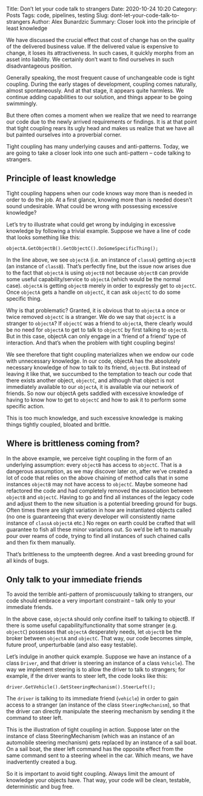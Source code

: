 Title: Don’t let your code talk to strangers
Date: 2020-10-24 10:20
Category: Posts
Tags: code, pipelines, testing
Slug: dont-let-your-code-talk-to-strangers
Author: Alex Bunardzic
Summary: Closer look into the principle of least knowledge

We have discussed the crucial effect that cost of change has on the quality of the delivered business value. If the delivered value is expensive to change, it loses its attractiveness. In such cases, it quickly morphs from an asset into liability. We certainly don’t want to find ourselves in such disadvantageous position.

Generally speaking, the most frequent cause of unchangeable code is tight coupling. During the early stages of development, coupling comes naturally, almost spontaneously. And at that stage, it appears quite harmless. We continue adding capabilities to our solution, and things appear to be going swimmingly.

But there often comes a moment when we realize that we need to rearrange our code due to the newly arrived requirements or findings. It is at that point that tight coupling rears its ugly head and makes us realize that we have all but painted ourselves into a proverbial corner.

Tight coupling has many underlying causes and anti-patterns. Today, we are going to take a closer look into one such anti-pattern – code talking to strangers.

## Principle of least knowledge

Tight coupling happens when our code knows way more than is needed in order to do the job. At a first glance, knowing more than is needed doesn’t sound undesirable. What could be wrong with possessing excessive knowledge?

Let’s try to illustrate what could get wrong by indulging in excessive knowledge by following a trivial example. Suppose we have a line of code that looks something like this:

`objectA.GetObjectB().GetObjectC().DoSomeSpecificThing();`

In the line above, we see `objectA` (i.e. an instance of `classA`) getting `objectB` (an instance of `classB`). That’s perfectly fine, but the issue now arises due to the fact that `objectA` is using `objectB` not because `objectB` can provide some useful capability/service to `objectA` (which would be the normal case). `objectA` is getting `objectB` merely in order to expressly get to `objectC`. Once `objectA` gets a handle on `objectC`, it can ask `objectC` to do some specific thing.

Why is that problematic? Granted, it is obvious that to `objectA` a once or twice removed `objectC` is a stranger. We do we say that `objectC` is a stranger to `objectA`? If `objectC` was a friend to `objectA`, there clearly would be no need for `objectA` to get to talk to `objectC` by first talking to `objectB`. But in this case, objectA can only engage in a ‘friend of a friend’ type of interaction. And that’s when the problem with tight coupling begins!

We see therefore that tight coupling materializes when we endow our code with unnecessary knowledge. In our code, objectA has the absolutely necessary knowledge of how to talk to its friend, `objectB`. But instead of leaving it like that, we succumbed to the temptation to teach our code that there exists another object, `objectC`, and although that object is not immediately available to our `objectA`, it is available via our network of friends. So now our objectA gets saddled with excessive knowledge of having to know how to get to `objectC` and how to ask it to perform some specific action.

This is too much knowledge, and such excessive knowledge is making things tightly coupled, bloated and brittle.

## Where is brittleness coming from?

In the above example, we perceive tight coupling in the form of an underlying assumption: every `objectB` has access to `objectC`. That is a dangerous assumption, as we may discover later on, after we’ve created a lot of code that relies on the above chaining of method calls that in some instances `objectB` may not have access to `objectC`. Maybe someone had refactored the code and had completely removed the association between `objectB` and `objectC`. Having to go and find all instances of the legacy code and adjust them to the new situation is a potential breeding ground for bugs. Often times there are slight variation in how are instantiated objects called (no one is guaranteeing that every developer will consistently name instance of `classA` `objectA` etc.) No regex on earth could be crafted that will guarantee to fish all these minor variations out. So we’d be left to manually pour over reams of code, trying to find all instances of such chained calls and then fix them manually.

That’s brittleness to the umpteenth degree. And a vast breeding ground for all kinds of bugs.

## Only talk to your immediate friends

To avoid the terrible anti-pattern of promiscuously talking to strangers, our code should embrace a very important constraint – talk only to your immediate friends.

In the above case, `objectA` should only confine itself to talking to objectB. If there is some useful capability/functionality that some stranger (e.g. `objectC`) possesses that `objectA` desperately needs, let `objectB` be the broker between `objectA` and `objectC`. That way, our code becomes simple, future proof, unperturbable (and also easy testable).

Let’s indulge in another quick example. Suppose we have an instance of a class `Driver`, and that driver is steering an instance of a class `Vehicle`). The way we implement steering is to allow the driver to talk to strangers; for example, if the driver wants to steer left, the code looks like this:

`driver.GetVehicle().GetSteeringMechanism().SteerLeft();`

The `driver` is talking to its immediate friend (`vehicle`) in order to gain access to a stranger (an instance of the class `SteeringMechanism`), so that the driver can directly manipulate the steering mechanism by sending it the command to steer left.

This is the illustration of tight coupling in action. Suppose later on the instance of class SteeringMechanism (which was an instance of an automobile steering mechanism) gets replaced by an instance of a sail boat. On a sail boat, the steer left command has the opposite effect from the same command sent to a steering wheel in the car. Which means, we have inadvertently created a bug.

So it is important to avoid tight coupling. Always limit the amount of knowledge your objects have. That way, your code will be clean, testable, deterministic and bug free.

<br /><br />